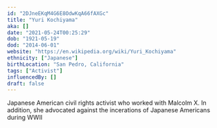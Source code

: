 ```yaml
---
id: "2DJneEKqM4G6E8OdwKqA66fAXGc"
title: "Yuri Kochiyama"
aka: []
date: "2021-05-24T00:25:29"
dob: "1921-05-19"
dod: "2014-06-01"
website: "https://en.wikipedia.org/wiki/Yuri_Kochiyama"
ethnicity: ["Japanese"]
birthLocation: "San Pedro, California"
tags: ["Activist"]
influencedBy: []
draft: false
---
```


Japanese American civil rights activist who worked with Malcolm X. In addition,
she advocated against the incerations of Japanese Americans during WWII
